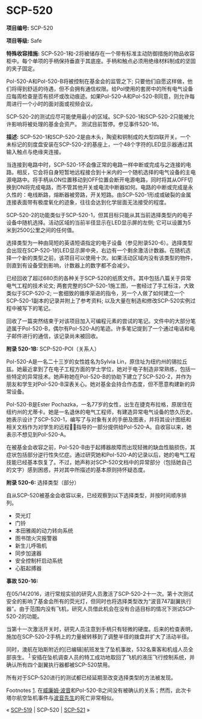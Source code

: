 # SCP-520
                        


**项目编号:**  SCP-520

**项目等级:**  Safe

**特殊收容措施:**  SCP-520-1和-2将被储存在一个带有标准主动防御措施的物品收容柜中。每个单项的手柄保持垂直于其底座。手柄和触点必须用绝缘材料制成的坚固的夹子固定。

PoI-520-A和PoI-520-B将被控制在基金会的监管之下; 只要他们自愿这样做，他们将得到舒适的待遇，但不会拥有通信权限。给PoI使用的套房中的所有电气设备应每周检查是否有损坏或改动痕迹。如果PoI-520-A和PoI-520-B同意，则允许每周进行一个小时的面对面或视频会议。

SCP-520-2的测试应尽可能使用最小的区域。SCP-520-1和SCP-520-2只能被允许影响将被处理的基金会资产。 测试目前暂停。参见事件520-16。

**描述:**  SCP-520-1和SCP-520-2是由木头，陶瓷和铜制成的大型四联开关。一个未标记的刻度盘安装在SCP-520-2的基座上，一个48个字符的LED显示器通过其输入触点与绝缘夹连接。

当连接到电路中时，SCP-520-1不会像正常的电路一样中断或完成与之连接的电路。相反，它会将自身短暂地远程接合到十米内的一个随机选择的电气设备的主电源电路中。将手柄从ON位置移动到OFF位置会断开电源电路，同时将其从OFF切换到ON将完成电路，而不管其他开关或电流中断器如何。电路的中断或完成是永久性的：电线断路，熔断器被旁路，开关短路。由SCP-520-1形成或破裂的金属连接表面带有极度氧化的迹象，往往会达到化学层面无法接受的程度。

SCP-520-2的功能类似于SCP-520-1，但其目标只能从其当前选择类型内的电子设备中随机选择。活动区域的当前半径显示在LED显示屏的左侧; 它可以设置为5米到2500公里之间的任何值。

选择类型为一种由简短的英语短语指定的电子设备（参见附录520-6）。选择类型会出现在SCP-520-1的LED显示屏中央，右边有一个剩余激活计数器。在随机选择一个新的类型之前，该项目可以使用十次。如果活动区域内没有该类型的物件，则直到有设备受到影响，计数器上的数字都不会减少。

已经回收了超过680页的各种关于SCP-520的纸质文件。其中包括八篇关于异常电气工程的技术论文; 两套完整的SCP-520-1施工图，一套经过了手工标注，大致类似于SCP-520-2; 一套细致的循序渐进的指令，另一个人做了如何建立一个SCP-520-1副本的记录并附上了参考资料; 以及大量在制造和修改SCP-520实例过程中被写下的笔记。

回收了一篇突然结束于对该项目加入可编程元素的尝试的笔记。文件中的大部分笔迹属于PoI-520-B，偶尔有PoI-520-A的笔迹。许多笔记提到了一个通过电话和电子邮件进行的通信，该记录尚未被回收。

**附录 520-1B:**  SCP-520-POI（关系人）

PoI-520-A是一名二十三岁的女性姓名为Sylvia Lin，原住址为纽约州的锡拉丘兹。她最近拿到了在电子工程方面的学士学位，她对于电子制造非常熟练，包括一些特定的异常技术。她声称她在PoI-520-B的协助下建立了SCP-520-2，并作为朋友和学生对PoI-520-B深表关心。她对基金会持合作态度，但不愿意构建新的异常设备。

PoI-520-B是Ester Pochazka，一名77岁的女性，出生在捷克布拉格，原居住在纽约州的尤蒂卡。她是一名退休的电气工程师，有建造异常电气设备的悠久历史。她表示设计了SCP-520-1，编写了与对象有关的手册及图表，并将其设计图纸和相关文档作为对学生的远程指导的一部分提供给PoI-520-A。自收容以来，她表示不想见到PoI-520-A。

在被基金会收容之前，PoI-520-B由于起搏器故障而出现轻微的缺血性脑损伤，其症状包括部分逆行性失忆症。通过研究她和PoI-520-A的记录以后，她的电气工程技能已经基本恢复了。不过，她声称对SCP-520文档中的异常部分（包括她自己的文字）感到困惑，并对其中所描述的基本原则持怀疑态度。

**附录 520-6:**  选择类型（部分）

自从SCP-520被基金会收容以来，已经观察到以下选择类型，并按时间顺序排列。

- 荧光灯
- 门铃
- 本田雅阁的动力转向系统
- 图书馆火灾报警器
- 新生儿呼吸机
- 同步加速器
- 安全控制杆启动系统
- 心脏起搏器

**事故 520-16:** 

在05/14/2016，进行常规实验的研究人员激活了SCP-520-2十一次。第十次测试安全的影响了基金会所有的荧光灯，但同时也将选择类型改为“波音747副翼执行器”。由于范围内没有飞机，研究人员借此机会在没有合适目标的情况下测试SCP-520-2的功能。

当第十一次激活开关时，研究人员注意到手柄只有轻微的硬度。后来的检查表明，施加在SCP-520-2手柄上的力量被转移到了调整半径的拨盘并扩大了活动半径。

同时，澳航在珀斯附近的[已编辑]航班发生了坠机事故，532名乘客和机组人员全部丧生。<sup class='footnoteref'>
 <a shape='rect' class='footnoteref' id='footnoteref-1' href='javascript:;' onclick='WIKIDOT.page.utils.scrollToReference(&apos;footnote-1&apos;)'>1</a>
</sup>安插在坠机调查人员的特工成功地取回了飞机的液压飞行控制系统，并确认所有四个副翼执行器都被SCP-520禁用。

所有对于SCP-520进行的测试都已经延期至改变选择类型的方法被发现。


Footnotes
<a shape='rect' href='javascript:;' onclick='WIKIDOT.page.utils.scrollToReference(&apos;footnoteref-1&apos;)'>1</a>. 在<a shape='rect' class='newpage' href='/scp-2254'>&#23041;&#24265;&#22982;&#183;&#27874;&#38899;</a>和PoI-520-B之间没有被确认的关系；然而，此次卡塔尔航空坠机事件与<a shape='rect' class='newpage' href='/scp-1798'>&#27874;&#38899;&#20808;&#29983;</a>的死亡非常相似。



« [SCP-519](/scp-519) | SCP-520 | [SCP-521](/scp-521) »





                    